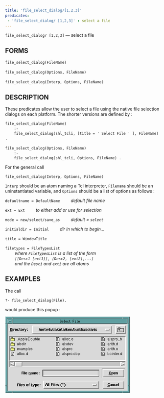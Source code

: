 ```yaml
---
title: 'file_select_dialog/[1,2,3]'
predicates:
 - 'file_select_dialog/ [1,2,3]' : select a file
---
```

`file_select_dialog/ [1,2,3]` — select a file


## FORMS
```
file_select_dialog(FileName)

file_select_dialog(Options, FileName)

file_select_dialog(Interp, Options, FileName)
```
## DESCRIPTION

These predicates allow the user to select a file using the native file selection dialogs on each platform. The shorter versions are defined by :
```
file_select_dialog(FileName)
    :-
    file_select_dialog(shl_tcli, [title = ' Select File ' ], FileName) .

file_select_dialog(Options, FileName)
    :-
    file_select_dialog(shl_tcli, Options, FileName) .
```
For the general call
```
file_select_dialog(Interp, Options, FileName)
```
`Interp` should be an atom naming a Tcl interpreter, `Filename` should be an uninstantiated variable, and `Options` should be a list of options as follows :

`defaultname = DefaultName`
&nbsp;&nbsp;&nbsp;&nbsp;&nbsp;&nbsp;&nbsp;&nbsp;_default file name_

`ext = Ext`
&nbsp;&nbsp;&nbsp;&nbsp;&nbsp;&nbsp;&nbsp;&nbsp;_to either add or use for selection_

`mode = new/select/save_as`
&nbsp;&nbsp;&nbsp;&nbsp;&nbsp;&nbsp;&nbsp;&nbsp;_default = `select`_

`initialdir = Initial`
&nbsp;&nbsp;&nbsp;&nbsp;&nbsp;&nbsp;&nbsp;&nbsp;_dir in which to begin..._

`title = WindowTitle`

`filetypes = FileTypesList`
<br>&nbsp;&nbsp;&nbsp;&nbsp;&nbsp;&nbsp;&nbsp;&nbsp;_where `FileTypesList` is a list of the form   
&nbsp;&nbsp;&nbsp;&nbsp;&nbsp;&nbsp;&nbsp;&nbsp;`[[Desc1 [ext1]], [Desc2, [ext2],...]`     
&nbsp;&nbsp;&nbsp;&nbsp;&nbsp;&nbsp;&nbsp;&nbsp;and the `Desci` and `exti` are all atoms_

## EXAMPLES
The call
```
?- file_select_dialog(File).
```
would produce this popup :

![](images/file_sel-1.gif)


